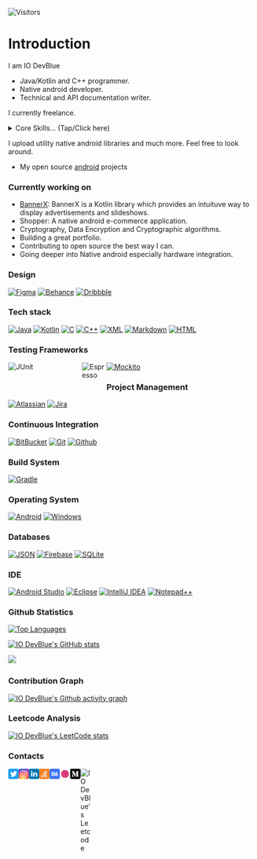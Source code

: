 <p align="center">

![Visitors](https://api.visitorbadge.io/api/visitors?path=https%3A%2F%2Fgithub.com%2FIODevBlue%2Fiodevblue&label=Visitors&labelColor=%230109b6&countColor=%232ccce4)

</p>

# Introduction
I am IO DevBlue
 - Java/Kotlin and C++ programmer.
 - Native android developer.
 - Technical and API documentation writer.

I currently freelance.

<details>
  <summary>Core Skills... (Tap/Click here) </summary>

- Designing and developing Native Android applications (from scratch if required).
- Developing backend APIs.
- Design patterns and architectures (MVP, MVVM, MVC, Clean).
- Designing custom Native Android widgets.
- API documentation and Technical writing.
- Android Quality Assurance and Automated Testing
- Test Driven Development: Unit and Integration Testing.
- Integrating Wireframes and Figma mobile layouts.
- Kotlin Flows and Coroutines.
- Open Authorization (OAuth) and Single Sign-On(SSO)
- Kotlin multiplatform for mobile.
- Reactive programming.

</details>

I upload utility native android libraries and much more. Feel free to look around.
- My open source [android](https://github.com/IODevBlue/iodevblue/blob/main/Projects/api/android/android_api_manifest.md) projects

### Currently working on
- [BannerX](https://github.com/IODevBlue/BannerX): BannerX is a Kotlin library which provides an intuituve way to display advertisements and slideshows.
- Shopper: A native android e-commerce application.
- Cryptography, Data Encryption and Cryptographic algorithms.
- Building a great portfolio.
- Contributing to open source the best way I can.
- Going deeper into Native android especially hardware integration.

### Design
[![Figma](https://img.shields.io/badge/figma-%23F24E1E.svg?style=for-the-badge&logo=figma&logoColor=white)](https://www.figma.com/)
[![Behance](https://img.shields.io/badge/Behance-1769FF?style=for-the-badge&logo=behance&logoColor=white)](https://www.behance.net/)
[![Dribbble](https://img.shields.io/badge/Dribbble-EA4C89?style=for-the-badge&logo=dribbble&logoColor=white)](https://www.dribbble.com/)

### Tech stack
[![Java](https://img.shields.io/badge/Java-ED8B00?style=for-the-badge&logo=java&logoColor=white)](https://www.java.com/)
[![Kotlin](https://img.shields.io/badge/kotlin-%237F52FF.svg?style=for-the-badge&logo=kotlin&logoColor=white)](https://kotlinlang.org/)
[![C](https://img.shields.io/badge/C-00599C?style=for-the-badge&logo=c&logoColor=white)](https://en.wikipedia.org/wiki/C_(programming_language))
[![C++](https://img.shields.io/badge/c++-%2300599C.svg?style=for-the-badge&logo=c%2B%2B&logoColor=white)](https://en.wikipedia.org/wiki/C%2B%2B)
[![XML](https://img.shields.io/badge/xml-016382?style=for-the-badge&logo=xml&logoColor=white)](https://en.wikipedia.org/wiki/XML)
[![Markdown](https://img.shields.io/badge/markdown-%23000000.svg?style=for-the-badge&logo=markdown&logoColor=white)](https://www.markdownguide.org/)
[![HTML](https://img.shields.io/badge/html-007396?style=for-the-badge&logoColor=white)](https://html.com/)

### Testing Frameworks
<a href="https://junit.org/junit5/">
  <img align="left" width="150px" height="50px" alt="JUnit" src="https://junit.org/junit4/images/junit5-banner.png" />
</a>
<a href="https://developer.android.com/training/testing/espresso/">
  <img align="left" width="50px" height="50px" alt="Espresso" src="https://developer.android.com/static/images/training/testing/espresso.png" />
</a>
<a href="https://site.mockito.org/">
  <img width="100px" height="50px" alt="Mockito" src="https://github.com/mockito/mockito.github.io/raw/master/img/logo%402x.png" />
</a>
<br>


### Project Management
[![Atlassian](https://img.shields.io/badge/Atlassian-0052CC?style=for-the-badge&logo=atlassian&logoColor=white)](https://atlassian.com/)
[![Jira](https://img.shields.io/badge/Jira-0052CC?style=for-the-badge&logo=jira&logoColor=white)](https://jira.atlassian.com/)

### Continuous Integration
[![BitBucket](https://img.shields.io/badge/Bitbucket-0052CC?style=for-the-badge&logo=bitbucket&logoColor=white)](https://bitbucket.org)
[![Git](https://img.shields.io/badge/Git-F05032?style=for-the-badge&logo=git&logoColor=white)](https://git-scm.com/)
[![Github](https://img.shields.io/badge/GitHub-181717?style=for-the-badge&logo=github&logoColor=white)](https://github.com/)

### Build System
[![Gradle](https://img.shields.io/badge/Gradle-02303A.svg?style=for-the-badge&logo=Gradle&logoColor=white)](https://gradle.org/)

### Operating System
[![Android](https://img.shields.io/badge/Android-3DDC84?style=for-the-badge&logo=android&logoColor=white)](https://www.android.com/)
[![Windows](https://img.shields.io/badge/Windows-0078D6?style=for-the-badge&logo=windows&logoColor=white)](https://www.microsoft.com/en-us/windows)

### Databases
[![JSON](https://img.shields.io/badge/JSON-000000?style=for-the-badge&logo=json&logoColor=white)](https://json.org/)
[![Firebase](https://img.shields.io/badge/Firebase-039BE5?style=for-the-badge&logo=Firebase&logoColor=white)](https://firebase.google.com/)
[![SQLite](https://img.shields.io/badge/sqlite-%2307405e.svg?style=for-the-badge&logo=sqlite&logoColor=white)](https://www.sqlite.org/index.html)

### IDE
[![Android Studio](https://img.shields.io/badge/Android%20Studio-3DDC84.svg?style=for-the-badge&logo=android-studio&logoColor=white)](https://developer.android.com/studio/)
[![Eclipse](https://img.shields.io/badge/Eclipse-FE7A16.svg?style=for-the-badge&logo=Eclipse&logoColor=white)](https://www.eclipse.org/)
[![IntelliJ IDEA](https://img.shields.io/badge/IntelliJIDEA-000000.svg?style=for-the-badge&logo=intellij-idea&logoColor=white)](https://www.jetbrains.com/idea/)
[![Notepad++](https://img.shields.io/badge/Notepad++-90E59A.svg?style=for-the-badge&logo=notepad%2b%2b&logoColor=black)](https://notepad-plus-plus.org/)

### Github Statistics
[![Top Languages](https://github-readme-stats-git-masterrstaa-rickstaa.vercel.app/api/top-langs/?username=iodevblue&theme=prussian)](https://github.com/iodevblue/github-readme-stats)

[![IO DevBlue's GitHub stats](https://github-readme-stats-git-masterrstaa-rickstaa.vercel.app/api?username=iodevblue&count_private=true&show_icons=true&theme=prussian)](https://github.com/iodevblue/github-readme-stats)
 
<img src="https://github-readme-streak-stats.herokuapp.com/?user=iodevblue&theme=github-dark-blue&hide_border=true" />

### Contribution Graph
[![IO DevBlue's Github activity graph](https://github-readme-activity-graph.cyclic.app/graph?username=iodevblue&theme=react-dark)](https://github.com/iodevblue/github-readme-activity-graph)

### Leetcode Analysis
[![IO DevBlue's LeetCode stats](https://leetcode-stats-six.vercel.app/?username=iodevblue&theme=dark)](https://leetcode.com/iodevblue)

### Contacts
<a href="https://twitter.com/iodevblue">
  <img align="left" alt="IO DevBlue's Twitter" width="21px" src="https://raw.githubusercontent.com/edent/SuperTinyIcons/099dc12b59179d07d534069bc8551718f786d91a/images/svg/twitter.svg" />
</a>
<a href="https://www.instagram.com/iodevblue/">
  <img align="left" alt="IO DevBlue's Instagram" width="21px" src="https://raw.githubusercontent.com/edent/SuperTinyIcons/099dc12b59179d07d534069bc8551718f786d91a/images/svg/instagram.svg" />
</a>
<a href="https://www.linkedin.com/in/io-devblue-bb9899249">
  <img align="left" alt="IO DevBlue's Linkedin" width="21px" src="https://raw.githubusercontent.com/edent/SuperTinyIcons/099dc12b59179d07d534069bc8551718f786d91a/images/svg/linkedin.svg" />
</a>
<a href="https://stackoverflow.com/users/17819649/iodevblue">
  <img align="left" alt="IO DevBlue's Stack Overflow" width="21px" src="https://raw.githubusercontent.com/edent/SuperTinyIcons/099dc12b59179d07d534069bc8551718f786d91a/images/svg/stackoverflow.svg" />
</a>
<a href="https://www.behance.net/iodevblue">
  <img align="left" alt="IO DevBlue's Behance" width="21px" src="https://raw.githubusercontent.com/edent/SuperTinyIcons/099dc12b59179d07d534069bc8551718f786d91a/images/svg/behance.svg" />
</a>
<a href="https://dribbble.com/iodevblue">
  <img align="left" alt="IO DevBlue's Stack Overflow" width="21px" src="https://raw.githubusercontent.com/edent/SuperTinyIcons/099dc12b59179d07d534069bc8551718f786d91a/images/svg/dribbble.svg" />
</a>
<a href="https://medium.com/@iodevblue">
  <img align="left" alt="IO DevBlue's Medium" width="21px" src="https://raw.githubusercontent.com/edent/SuperTinyIcons/099dc12b59179d07d534069bc8551718f786d91a/images/svg/medium.svg" />
</a>
<a href="https://leetcode.com/iodevblue/">
  <img align="left" alt="IO DevBlue's Leetcode" width="21px" src="https://img.icons8.com/external-tal-revivo-color-tal-revivo/96/000000/external-level-up-your-coding-skills-and-quickly-land-a-job-logo-color-tal-revivo.png" />
</a>
<!--
**IODevBlue/iodevblue** is a ✨ _special_ ✨ repository because its `README.md` (this file) appears on your GitHub profile.

Here are some ideas to get you started:

- 🔭 I’m currently working on ...
- 🌱 I’m currently learning ...
- 👯 I’m looking to collaborate on ...
- 🤔 I’m looking for help with ...
- 💬 Ask me about ...
- 📫 How to reach me: ...
- 😄 Pronouns: ...
- ⚡ Fun fact: ...
-->
